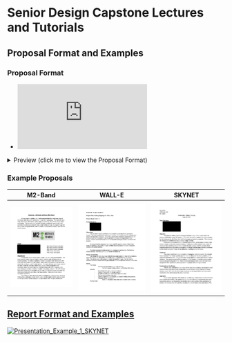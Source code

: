 # Senior Design Capstone Lectures and Tutorials


## Proposal Format and Examples

### Proposal Format

* ![Proposal_Format.pdf](https://github.com/kkatayama/capstone_tutorials/blob/main/Proposal/Proposal_Format.pdf)

<details><summary>Preview (click me to view the Proposal Format)</summary>
<p>


![proposal-format.png](https://github.com/kkatayama/capstone_tutorials/blob/main/Proposal/images/proposal-format.png)


</p>
</details>


### Example Proposals

| M2-Band | WALL-E | SKYNET |
|:-:|:-:|:-:|
| ![M2-Band](https://raw.githubusercontent.com/kkatayama/capstone_tutorials/main/Proposal/images/m2-band.png) | ![WALL-E](https://raw.githubusercontent.com/kkatayama/capstone_tutorials/main/Proposal/images/wall-e.png) | ![SKYNET](https://raw.githubusercontent.com/kkatayama/capstone_tutorials/main/Proposal/images/sky-net.png) |



## [Report Format and Examples](https://github.com/kkatayama/capstone_tutorials/tree/main/Report)

[![Presentation_Example_1_SKYNET](https://media-temporary.preziusercontent.com/frames-public/a/2/a/9/e/d5ccaa442769b0817f20828a854380.webp)](https://kkatayama.github.io/capstone_tutorials/Presentation/Presentation_Example_1_SKYNET.html)
